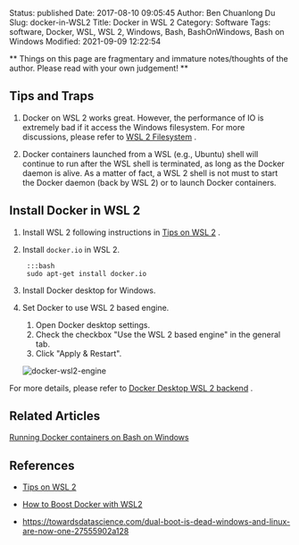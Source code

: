 Status: published
Date: 2017-08-10 09:05:45
Author: Ben Chuanlong Du
Slug: docker-in-WSL2
Title: Docker in WSL 2
Category: Software
Tags: software, Docker, WSL, WSL 2, Windows, Bash, BashOnWindows, Bash on Windows
Modified: 2021-09-09 12:22:54

**
Things on this page are
fragmentary and immature notes/thoughts of the author.
Please read with your own judgement!
**

## Tips and Traps

1. Docker on WSL 2 works great.
    However,
    the performance of IO is extremely bad if it access the Windows filesystem.
    For more discussions,
    please refer to
    [WSL 2 Filesystem](http://www.legendu.net/misc/blog/wsl-2-filesystem)
    .

2. Docker containers launched from a WSL (e.g., Ubuntu) shell will continue to run 
    after the WSL shell is terminated,
    as long as the Docker daemon is alive. 
    As a matter of fact,
    a WSL 2 shell is not must to start the Docker daemon (back by WSL 2) or to launch Docker containers.

## Install Docker in WSL 2 

1. Install WSL 2 following instructions in 
    [Tips on WSL 2](http://www.legendu.net/misc/blog/wsl-tips/)
    .

2. Install `docker.io` in WSL 2. 

        :::bash
        sudo apt-get install docker.io

2. Install Docker desktop for Windows.

3. Set Docker to use WSL 2 based engine. 

    1. Open Docker desktop settings.
    2. Check the checkbox "Use the WSL 2 based engine" in the general tab.
    3. Click "Apply & Restart".

    ![docker-wsl2-engine](https://docs.docker.com/docker-for-windows/images/wsl2-enable.png)

For more details,
please refer to
[Docker Desktop WSL 2 backend](https://docs.docker.com/docker-for-windows/wsl/)
.

## Related Articles 

[Running Docker containers on Bash on Windows](https://blog.jayway.com/2017/04/19/running-docker-on-bash-on-windows/)

## References

- [Tips on WSL 2](http://www.legendu.net/misc/blog/wsl-tips/)

- [How to Boost Docker with WSL2](https://towardsdatascience.com/how-to-improve-docker-performance-with-wsl2-3a54402ab0f2)

- https://towardsdatascience.com/dual-boot-is-dead-windows-and-linux-are-now-one-27555902a128

